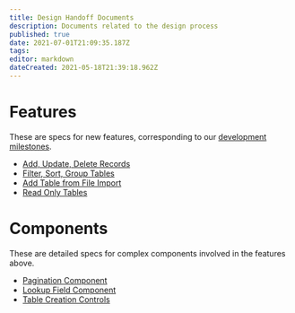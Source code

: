```yaml
---
title: Design Handoff Documents
description: Documents related to the design process
published: true
date: 2021-07-01T21:09:35.187Z
tags: 
editor: markdown
dateCreated: 2021-05-18T21:39:18.962Z
---
```


# Features

These are specs for new features, corresponding to our [development milestones](https://github.com/centerofci/mathesar/milestones?direction=asc&sort=due_date&state=open).

- [Add, Update, Delete Records](/design/specs/add-update-delete-records)
- [Filter, Sort, Group Tables](/design/specs/filter-sort-group)
- [Add Table from File Import](/design/specs/table-import)
- [Read Only Tables](/design/specs/read-only-table)

# Components
These are detailed specs for complex components involved in the features above.

- [Pagination Component](/design/specs/pagination)
- [Lookup Field Component](/design/specs/lookup-field-component)
- [Table Creation Controls](/design/specs/table-creation-controls)
